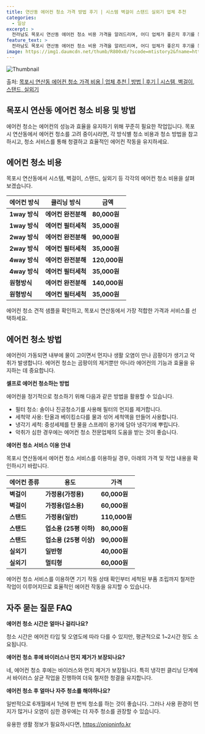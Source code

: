 ```yaml
---
title: 연산동 에어컨 청소 가격 방법 후기 | 시스템 벽걸이 스탠드 실외기 업체 추천
categories:
  - 일상
excerpt: >
  전라남도 목포시 연산동 에어컨 청소 비용 가격을 알려드리며, 어디 업체가 좋은지 후기를 통해 알아보겠습니다. 현재 글에서는 시스템, 벽걸이, 스탠드, 실외기 각각에 대해 청소 비용이 나와 있으니 참고하시면 되겠습니다. 에어컨 분해 청소 방법 보기 👈 클릭셀프 에어컨 청소 방법 보기👈 클릭목포시 연산동 에어컨 청소 비용시스템에어컨 방식클리닝방식금액1way 방식에어컨 완전분해80,000원1way 방식에어컨 필터세척35,000원2way 방식에어컨 완전분해90,000원2way 방식에어컨 필터세척35,000원4way 방식에어컨 완전분해120,000원4way 방식에어컨 필터세척35,000원원형방식에어컨 완전분해140,000원원형방식에어컨 필터세척35,000원에어컨 청소 견적 샘플 보기 👈 클릭에어컨 냄새의 원인에어..
feature_text: >
  전라남도 목포시 연산동 에어컨 청소 비용 가격을 알려드리며, 어디 업체가 좋은지 후기를 통해 알아보겠습니다. 현재 글에서는 시스템, 벽걸이, 스탠드, 실외기 각각에 대해 청소 비용이 나와 있으니 참고하시면 되겠습니다. 에어컨 분해 청소 방법 보기 👈 클릭셀프 에어컨 청소 방법 보기👈 클릭목포시 연산동 에어컨 청소 비용시스템에어컨 방식클리닝방식금액1way 방식에어컨 완전분해80,000원1way 방식에어컨 필터세척35,000원2way 방식에어컨 완전분해90,000원2way 방식에어컨 필터세척35,000원4way 방식에어컨 완전분해120,000원4way 방식에어컨 필터세척35,000원원형방식에어컨 완전분해140,000원원형방식에어컨 필터세척35,000원에어컨 청소 견적 샘플 보기 👈 클릭에어컨 냄새의 원인에어..
image: https://img1.daumcdn.net/thumb/R800x0/?scode=mtistory2&fname=https%3A%2F%2Fblog.kakaocdn.net%2Fdn%2Fbl8ygb%2FbtsHvXBFWXl%2FoCe8xUKicJ7sWT5MXC6Nk1%2Fimg.webp
---
```


![Thumbnail](https://img1.daumcdn.net/thumb/R800x0/?scode=mtistory2&fname=https%3A%2F%2Fblog.kakaocdn.net%2Fdn%2Fbl8ygb%2FbtsHvXBFWXl%2FoCe8xUKicJ7sWT5MXC6Nk1%2Fimg.webp)

<p>출처: <a href="https://onioninfo.kr/entry/%EB%AA%A9%ED%8F%AC%EC%8B%9C-%EC%97%B0%EC%82%B0%EB%8F%99-%EC%97%90%EC%96%B4%EC%BB%A8-%EC%B2%AD%EC%86%8C-%EA%B0%80%EA%B2%A9-%EB%B9%84%EC%9A%A9-%EC%97%85%EC%B2%B4-%EC%B6%94%EC%B2%9C-%EB%B0%A9%EB%B2%95-%ED%9B%84%EA%B8%B0-%EC%8B%9C%EC%8A%A4%ED%85%9C-%EB%B2%BD%EA%B1%B8%EC%9D%B4-%EC%8A%A4%ED%83%A0%EB%93%9C-%EC%8B%A4%EC%99%B8%EA%B8%B0" rel="dofollow">목포시 연산동 에어컨 청소 가격 비용 | 업체 추천 | 방법 | 후기 | 시스템, 벽걸이, 스탠드, 실외기</a> </p>

## 목포시 연산동 에어컨 청소 비용 및 방법



에어컨 청소는 에어컨의 성능과 효율을 유지하기 위해 꾸준히 필요한 작업입니다. 목포시 연산동에서 에어컨 청소를 고려 중이시라면, 각 방식별
청소 비용과 청소 방법을 참고하시고, 청소 서비스를 통해 청결하고 효율적인 에어컨 작동을 유지하세요.

## 에어컨 청소 비용

목포시 연산동에서 시스템, 벽걸이, 스탠드, 실외기 등 각각의 에어컨 청소 비용을 살펴보겠습니다.

에어컨 방식 | 클리닝 방식 | 금액  
---|---|---  
**1way 방식** | **에어컨 완전분해** | **80,000원**  
**1way 방식** | **에어컨 필터세척** | **35,000원**  
**2way 방식** | **에어컨 완전분해** | **90,000원**  
**2way 방식** | **에어컨 필터세척** | **35,000원**  
**4way 방식** | **에어컨 완전분해** | **120,000원**  
**4way 방식** | **에어컨 필터세척** | **35,000원**  
**원형방식** | **에어컨 완전분해** | **140,000원**  
**원형방식** | **에어컨 필터세척** | **35,000원**  
  
에어컨 청소 견적 샘플을 확인하고, 목포시 연산동에서 가장 적합한 가격과 서비스를 선택하세요.



## 에어컨 청소 방법

에어컨이 가동되면 내부에 물이 고이면서 먼지나 생활 오염이 만나 곰팡이가 생기고 악취가 발생합니다. 에어컨 청소는 곰팡이의 제거뿐만 아니라
에어컨의 기능과 효율을 유지하는 데 중요합니다.

**셀프로 에어컨 청소하는 방법**

에어컨을 정기적으로 청소하기 위해 다음과 같은 방법을 활용할 수 있습니다.

  * 필터 청소: 솔이나 진공청소기를 사용해 필터의 먼지를 제거합니다.
  * 세척약 사용: 탄올과 베이킹소다를 물과 섞어 세척액을 만들어 사용합니다.
  * 냉각기 세척: 중성세제를 탄 물을 스프레이 용기에 담아 냉각기에 뿌립니다.
  * 악취가 심한 경우에는 에어컨 청소 전문업체의 도움을 받는 것이 좋습니다.



**에어컨 청소 서비스 이용 안내**

목포시 연산동에서 에어컨 청소 서비스를 이용하실 경우, 아래의 가격 및 작업 내용을 확인하시기 바랍니다.

에어컨 종류 | 용도 | 가격  
---|---|---  
**벽걸이** | **가정용(가정용)** | **60,000원**  
**벽걸이** | **가정용(업소용)** | **60,000원**  
**스탠드** | **가정용(일반)** | **110,000원**  
**스탠드** | **업소용 (25평 이하)** | **80,000원**  
**스탠드** | **업소용 (25평 이상)** | **90,000원**  
**실외기** | **일반형** | **40,000원**  
**실외기** | **멀티형** | **60,000원**  
  
에어컨 청소 서비스를 이용하면 기기 작동 상태 확인부터 세척된 부품 조립까지 철저한 작업이 이루어지므로 효율적인 에어컨 작동을 유지할 수
있습니다.



## 자주 묻는 질문 FAQ

**에어컨 청소 시간은 얼마나 걸리나요?**

청소 시간은 에어컨 타입 및 오염도에 따라 다를 수 있지만, 평균적으로 1~2시간 정도 소요됩니다.

**에어컨 청소 후에 바이러스나 먼지 제거가 보장되나요?**

네, 에어컨 청소 후에는 바이러스와 먼지 제거가 보장됩니다. 특히 냉각핀 클리닝 단계에서 바이러스 살균 작업을 진행하여 더욱 철저한 청결을
유지합니다.

**에어컨 청소 후 얼마나 자주 청소를 해야하나요?**

일반적으로 6개월에서 1년에 한 번씩 청소를 하는 것이 좋습니다. 그러나 사용 환경이 먼지가 많거나 오염이 심한 경우에는 더 자주 청소를
권장할 수 있습니다.



 

유용한 생활 정보가 필요하시다면, <a href="https://onioninfo.kr" rel="dofollow">https://onioninfo.kr</a>


